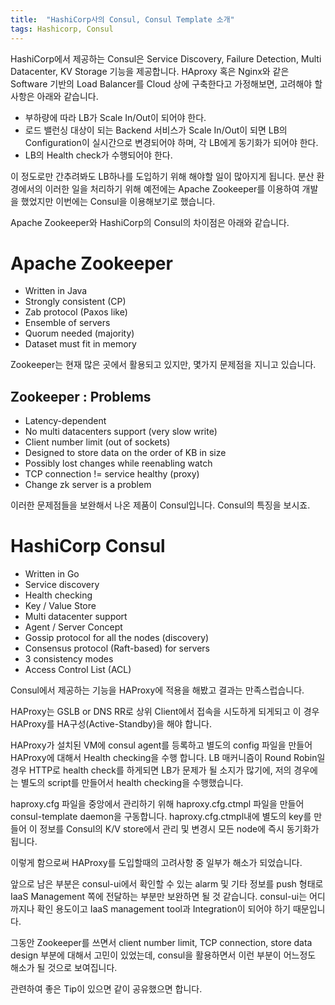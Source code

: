 ```yaml
---
title:  "HashiCorp사의 Consul, Consul Template 소개"
tags: Hashicorp, Consul
---
```


HashiCorp에서 제공하는 Consul은 Service Discovery, Failure Detection, Multi Datacenter, KV Storage 기능을 제공합니다. HAproxy 혹은 Nginx와 같은 Software 기반의 Load Balancer를 Cloud 상에 구축한다고 가정해보면, 고려해야 할 사항은 아래와 같습니다.
* 부하량에 따라 LB가 Scale In/Out이 되어야 한다.
* 로드 밸런싱 대상이 되는 Backend 서비스가 Scale In/Out이 되면 LB의 Configuration이 실시간으로 변경되어야 하며, 각 LB에게 동기화가 되어야 한다.
* LB의 Health check가 수행되어야 한다.

이 정도로만 간추려봐도 LB하나를 도입하기 위해 해야할 일이 많아지게 됩니다. 분산 환경에서의 이러한 일을 처리하기 위해 예전에는 Apache Zookeeper를 이용하여 개발을 했었지만 이번에는 Consul을 이용해보기로 했습니다.

Apache Zookeeper와 HashiCorp의 Consul의 차이점은 아래와 같습니다.

# Apache Zookeeper
* Written in Java
* Strongly consistent (CP)
* Zab protocol (Paxos like)
* Ensemble of servers
* Quorum needed (majority)
* Dataset must fit in memory

Zookeeper는 현재 많은 곳에서 활용되고 있지만, 몇가지 문제점을 지니고 있습니다.

## Zookeeper : Problems
* Latency-dependent
* No multi datacenters support (very slow write)
* Client number limit (out of sockets)
* Designed to store data on the order of KB in size
* Possibly lost changes while reenabling watch
* TCP connection != service healthy (proxy)
* Change zk server is a problem

이러한 문제점들을 보완해서 나온 제품이 Consul입니다. Consul의 특징을 보시죠.

# HashiCorp Consul
* Written in Go
* Service discovery
* Health checking
* Key / Value Store
* Multi datacenter support
* Agent / Server Concept
* Gossip protocol for all the nodes (discovery)
* Consensus protocol (Raft-based) for servers
* 3 consistency modes
* Access Control List (ACL)

Consul에서 제공하는 기능을 HAProxy에 적용을 해봤고 결과는 만족스럽습니다.

HAProxy는 GSLB or DNS RR로 상위 Client에서 접속을 시도하게 되게되고 이 경우 HAProxy를 HA구성(Active-Standby)을 해야 합니다.

HAProxy가 설치된 VM에 consul agent를 등록하고 별도의 config 파일을 만들어 HAProxy에 대해서 Health checking을 수행 합니다. LB 매커니즘이 Round Robin일 경우 HTTP로 health check를 하게되면 LB가 문제가 될 소지가 많기에, 저의 경우에는 별도의 script를 만들어서 health checking을 수행했습니다.

haproxy.cfg 파일을 중앙에서 관리하기 위해 haproxy.cfg.ctmpl 파일을 만들어 consul-template daemon을 구동합니다. haproxy.cfg.ctmpl내에 별도의 key를 만들어 이 정보를 Consul의 K/V store에서 관리 및 변경시 모든 node에 즉시 동기화가 됩니다.

이렇게 함으로써 HAProxy를 도입할때의 고려사항 중 일부가 해소가 되었습니다.

앞으로 남은 부분은 consul-ui에서 확인할 수 있는 alarm 및 기타 정보를 push 형태로 IaaS Management 쪽에 전달하는 부분만 보완하면 될 것 같습니다. consul-ui는 어디까지나 확인 용도이고 IaaS management tool과 Integration이 되어야 하기 때문입니다.

그동안 Zookeeper를 쓰면서 client number limit, TCP connection, store data design 부분에 대해서 고민이 있었는데, consul을 활용하면서 이런 부분이 어느정도 해소가 될 것으로 보여집니다.

관련하여 좋은 Tip이 있으면 같이 공유했으면 합니다.
